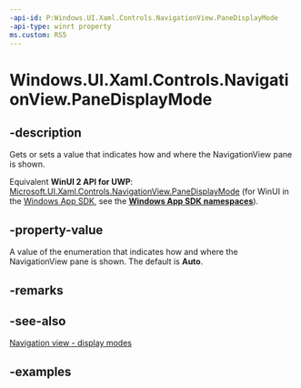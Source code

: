 ```yaml
---
-api-id: P:Windows.UI.Xaml.Controls.NavigationView.PaneDisplayMode
-api-type: winrt property
ms.custom: RS5
---
```


<!-- Property syntax.
public NavigationViewPaneDisplayMode PaneDisplayMode { get;  set; }
-->

# Windows.UI.Xaml.Controls.NavigationView.PaneDisplayMode

## -description

Gets or sets a value that indicates how and where the NavigationView pane is shown.

Equivalent **WinUI 2 API for UWP**: [Microsoft.UI.Xaml.Controls.NavigationView.PaneDisplayMode](/windows/winui/api/microsoft.ui.xaml.controls.navigationview.panedisplaymode) (for WinUI in the [Windows App SDK](/windows/apps/windows-app-sdk/), see the **[Windows App SDK namespaces](/windows/windows-app-sdk/api/winrt/)**).

## -property-value

A value of the enumeration that indicates how and where the NavigationView pane is shown. The default is **Auto**.

## -remarks

## -see-also

[Navigation view - display modes](/windows/uwp/design/controls-and-patterns/navigationview#display-modes)

## -examples

